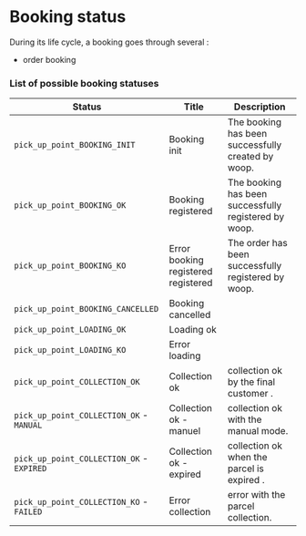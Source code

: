 # Booking status 

During its life cycle, a booking goes through several :

- order booking

### List of possible booking statuses

| Status                            | Title                    | Description                                                                |
| --------------------------------- | ------------------------ | -------------------------------------------------------------------------- |
| `pick_up_point_BOOKING_INIT`                   | Booking init         | The booking has been successfully created by woop.                        |
| `pick_up_point_BOOKING_OK`                   | Booking registered         | The booking has been successfully registered by woop.                        |
| `pick_up_point_BOOKING_KO`                   | Error booking registered registered         | The order has been successfully registered by woop.                        |
| `pick_up_point_BOOKING_CANCELLED`                   | Booking cancelled         |                         |
| `pick_up_point_LOADING_OK`                   | Loading ok         |                         |
| `pick_up_point_LOADING_KO`                   | Error loading        |                 |
| `pick_up_point_COLLECTION_OK`                   | Collection ok         | collection ok by the final customer .                        |
| `pick_up_point_COLLECTION_OK` - `MANUAL`                  | Collection ok - manuel         | collection ok with the manual mode.                        |
| `pick_up_point_COLLECTION_OK` - `EXPIRED`                  | Collection ok - expired         | collection ok when the parcel is expired .                        |
| `pick_up_point_COLLECTION_KO` - `FAILED`                  | Error collection         | error with the parcel collection.                        |

